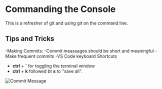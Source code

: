 # Commanding the Console
This is a refresher of git and using git on the command line.

## Tips and Tricks

-Making Commits:
-Commit meassages should be short and meaningful
-Make frequent commits
-VS Code keyboard Shortcuts
- **ctrl** + **`** for toggling the terminal window
- **ctrl** + **k** followed bt **s** to "save all".

![Commit Message](https://imgs.xkcd.com/comics/git_commit.png)